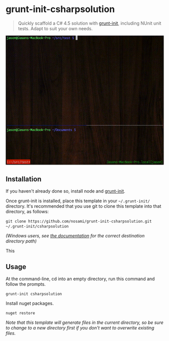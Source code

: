 # grunt-init-csharpsolution

> Quickly scaffold a C# 4.5 solution with [grunt-init][], including NUnit unit tests. Adapt to suit your own needs.

![screenshot](https://raw.githubusercontent.com/nosami/nosami.github.io/master/grunt-init-csharpsolution.gif)

[grunt-init]: http://gruntjs.com/project-scaffolding

## Installation
If you haven't already done so, install node and [grunt-init][].

Once grunt-init is installed, place this template in your `~/.grunt-init/` directory. It's recommended that you use git to clone this template into that directory, as follows:

```
git clone https://github.com/nosami/grunt-init-csharpsolution.git ~/.grunt-init/csharpsolution
```

_(Windows users, see [the documentation][grunt-init] for the correct destination directory path)_

This 
## Usage

At the command-line, cd into an empty directory, run this command and follow the prompts.

```
grunt-init csharpsolution
```

Install nuget packages.

```
nuget restore
```

_Note that this template will generate files in the current directory, so be sure to change to a new directory first if you don't want to overwrite existing files._
